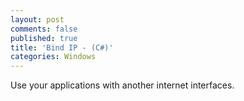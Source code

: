 ```yaml
---
layout: post
comments: false
published: true
title: 'Bind IP - (C#)'
categories: Windows
---
```

Use your applications with another internet interfaces.
